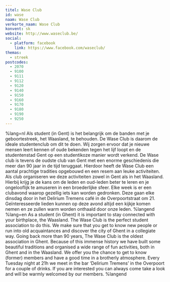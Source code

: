 ```yaml
---
titel: Wase Club
id: wase
naam: Wase Club
verkorte_naam: Wase Club
konvent: sk
website: http://www.waseclub.be/
social:
  - platform: facebook
    link: https://www.facebook.com/waseclub/
themas:
  - streek
postcodes:
  - 2070
  - 9100
  - 9111
  - 9112
  - 9120
  - 9140
  - 9150
  - 9160
  - 9170
  - 9180
  - 9190
  - 9250
---
```


%lang=nl Als student (in Gent) is het belangrijk om de banden met je geboortestreek, het Waasland, te behouden. De Wase Club is daarom de ideale studentenclub om dit te doen. Wij zorgen ervoor dat je nieuwe mensen leert kennen of oude bekenden tegen het lijf loopt en de studentenstad Gent op een studentikoze manier wordt verkend.
De Wase club is tevens de oudste club van Gent met een enorme geschiedenis die meer dan 90 jaar in de tijd teruggaat. Hierdoor heeft de Wase Club een aantal prachtige tradities opgebouwd en een resem aan leuke activiteiten. Als club organiseren we deze activiteiten zowel in Gent als in het Waasland. Hierbij krijg je de kans om de leden en oud-leden beter te leren en je ongelooflijk te amuseren in een broederlijke sfeer. Elke week is er een clubavond waarop gezellig iets kan worden gedronken. Deze gaan elke dinsdag door in het Delirium Tremens café in de Overpoortstraat om 21. Geïnteresseerde lieden kunnen op deze avond altijd een kijkje komen nemen en ze zullen warm worden onthaald door onze leden. %langend %lang=en As a student (in Ghent) it is important to stay connected with your birthplace, the Waasland. The Wase Club is the perfect student association to do this. We make sure that you get to know new people or run into old acquaintances and discover the city of Ghent in a collegiate way. Going back more than 90 years, The Wase Club is the oldest association in Ghent. Because of this immense history we have built some beautiful traditions and organised a wide range of fun activities, both in Ghent and in the Waasland. We offer you the chance to get to know (former) members and have a good time in a brotherly atmosphere. Every Tuesday night at 21h we meet in the bar ‘Delirium Tremens’ in the Overpoort for a couple of drinks. If you are interested you can always come take a look and will be warmly welcomed by our members. %langend
